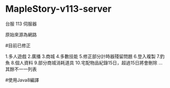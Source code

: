# MapleStory-v113-server
台服 113 伺服器

原始來源為網路

#目前已修正


1.多人遊戲
2.廣播
3.商城
4.多數技能
5.修正部分計時器殘留問題
6.登入複製
7.釣魚
8.個人資料
9.部分商城消耗道具
10.宅配物品紀錄15日，超過15日將會刪除
...其餘不一一列表


#使用Java8編譯
